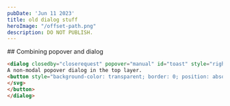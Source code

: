 ```yaml
---
pubDate: 'Jun 11 2023'
title: old dialog stuff
heroImage: "/offset-path.png"
description: DO NOT PUBLISH.  
---
```



## Combining popover and dialog


<style>
    [popover]::backdrop {
        background-color: transparent;
    }

    dialog button:focus {
        outline: 0;
    }
</style>

<!-- <dialog closedby="closerequest" popover="manual" id="toast" style="right: auto; top: auto; left : 12px; bottom: 12px; padding: 16px 24px; max-width: 340px; line-height: 1.5; box-shadow: rgba(0,0,0,0.15) 0 5px 8px -4px;">
A non-modal popover dialog in the top layer.
<button style="background-color: transparent; border: 0; position: absolute; right: 4px; top: 4px; padding: 0;" command="hide-popover" commandfor="toast"><svg style="width: 20px;" xmlns="http://www.w3.org/2000/svg" viewBox="0 0 20 20" fill="currentColor" class="size-5"><path d="M6.28 5.22a.75.75 0 0 0-1.06 1.06L8.94 10l-3.72 3.72a.75.75 0 1 0 1.06 1.06L10 11.06l3.72 3.72a.75.75 0 1 0 1.06-1.06L11.06 10l3.72-3.72a.75.75 0 0 0-1.06-1.06L10 8.94 6.28 5.22Z" />
</svg>
</button>
</dialog>

<script type="module">
    const toast = document.querySelector('#toast')
    toast.showPopover();
    const watcher = new CloseWatcher();

    watcher.onclose = () => {
      toast.hidePopover();
    };
</script> -->

```html
<dialog closedby="closerequest" popover="manual" id="toast" style="right: auto; top: auto; left : 12px; bottom: 12px; padding: 16px 24px; max-width: 340px; box-shadow: rgba(0,0,0,0.15) 0 5px 8px -4px;">
A non-modal popover dialog in the top layer.
<button style="background-color: transparent; border: 0; position: absolute; right: 4px; top: 4px; padding: 0;" command="close" commandfor="toast"><svg style="width: 20px;" xmlns="http://www.w3.org/2000/svg" viewBox="0 0 20 20" fill="currentColor" class="size-5"><path d="M6.28 5.22a.75.75 0 0 0-1.06 1.06L8.94 10l-3.72 3.72a.75.75 0 1 0 1.06 1.06L10 11.06l3.72 3.72a.75.75 0 1 0 1.06-1.06L11.06 10l3.72-3.72a.75.75 0 0 0-1.06-1.06L10 8.94 6.28 5.22Z" />
</svg>
</button>
</dialog>
```
